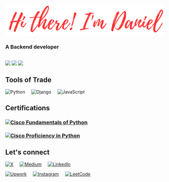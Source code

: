 <a href="https://danielmuringe.github.io">
<img src="salutations.png" style="width=600px"/>
</a>

<!-- Info Header -->
### A Backend developer

<br/>

<!--My Github Stats-->
<picture style="width=600px">
<source
  srcset="https://github-readme-stats.vercel.app/api?username=DanielMuringe&show_icons=true&card_width=600px&theme=transparent&count_private=true&custom_title=My+Github+Stats%3A"
  media="(prefers-color-scheme: dark)"
/>
<source
  srcset="https://github-readme-stats.vercel.app/api?username=DanielMuringe&show_icons=true&card_width=600px&theme=outrun&count_private=true&custom_title=My+Github+Stats%3A"
  media="(prefers-color-scheme: light), (prefers-color-scheme: no-preference)"
/>
<img src="https://github-readme-stats.vercel.app/api?username=DanielMuringe&show_icons=true&card_width=600px&theme=outrun&count_private=true&custom_title=My+Github+Stats%3A" />
</picture>

<!--Github Streak-->
<picture style="width=600px">
<source
  srcset="https://streak-stats.demolab.com/?user=DanielMuringe&theme=transparent&exclude_days=Sat,Sun&card_width=600px&starting_year=2023"
  media="(prefers-color-scheme: dark)"
/>
<source
  srcset="https://streak-stats.demolab.com/?user=DanielMuringe&theme=outrun&exclude_days=Sat,Sun&card_width=600px&starting_year=2023"
  media="(prefers-color-scheme: light), (prefers-color-scheme: no-preference)"
/>
<img src="https://streak-stats.demolab.com/?user=DanielMuringe&theme=outrun&exclude_days=Sat,Sun&card_width=600px&starting_year=2023" />
</picture>

<!--Top Langs-->
<picture style="width=600px">
<source
  srcset="https://github-readme-stats.vercel.app/api/top-langs/?username=DanielMuringe&card_width=600px&theme=transparent&count_private=true&show_icons=true&hide=html,css&custom_title=My+Top+Languages%3A&layout=compact"
  media="(prefers-color-scheme: dark)"
/>
<source
  srcset="https://github-readme-stats.vercel.app/api/top-langs/?username=DanielMuringe&card_width=600px&theme=outrun&count_private=true&show_icons=true&hide=html,css&custom_title=My+Top+Languages%3A&layout=compact"
  media="(prefers-color-scheme: light), (prefers-color-scheme: no-preference)"
/>
<img src="https://github-readme-stats.vercel.app/api/top-langs/?username=DanielMuringe&card_width=600px&theme=outrun&count_private=true&show_icons=true&hide=html,css&custom_title=My+Top+Languages%3A&layout=compact" />
</picture>


## Tools of Trade
![Python](https://img.shields.io/badge/python-3670A0?style=for-the-badge&logo=python&logoColor=ffdd54)
&nbsp;
&nbsp;
![Django](https://img.shields.io/badge/django-%23092E20.svg?style=for-the-badge&logo=django&logoColor=white)
&nbsp;
&nbsp;
![JavaScript](https://img.shields.io/badge/javascript-%23323330.svg?style=for-the-badge&logo=javascript&logoColor=%23F7DF1E)


## Certifications
### [![Cisco](https://img.shields.io/badge/cisco-%23049fd9.svg?style=for-the-badge&logo=cisco&logoColor=black) Fundamentals of Python](https://www.credly.com/badges/69ac73d1-3e88-42cd-8a19-86d5f41f7814/linked_in_profile) 

### [![Cisco](https://img.shields.io/badge/cisco-%23049fd9.svg?style=for-the-badge&logo=cisco&logoColor=black) Proficiency in Python](https://www.credly.com/badges/0ab4bc9c-997d-4b69-9118-d657e4276e7a/linked_in_profile) 


## Let's connect
[![X](https://img.shields.io/badge/X-%23000000.svg?style=for-the-badge&logo=X&logoColor=white)](https://x.com/DanielMuringe)
&nbsp;
&nbsp;
[![Medium](https://img.shields.io/badge/Medium-12100E?style=for-the-badge&logo=medium&logoColor=white)](https://medium.com/@DanielMuringe)
&nbsp;
&nbsp;
[![LinkedIn](https://img.shields.io/badge/linkedin-%230077B5.svg?style=for-the-badge&logo=linkedin&logoColor=white&url=https%3A%2F%2Fwww.linkedin.com%2Fin%2FDanielMuringe)](https://www.linkedin.com/in/danielmuringe/)
&nbsp;
&nbsp;

[![Upwork](https://img.shields.io/badge/UpWork-6FDA44?style=for-the-badge&logo=Upwork&logoColor=white&url=https%3A%2F%2Fwww.upwork.com%2Ffreelancers%2F%7E011893fb3469aa6f91)]( https://www.upwork.com/freelancers/~011893fb3469aa6f91)
&nbsp;
&nbsp;
[![Instagram](https://img.shields.io/badge/Instagram-%23E4405F.svg?style=for-the-badge&logo=Instagram&logoColor=white&url=https%3A%2F%2Fwww.instagram.com%2Fdaniel_muringe%2F)]( https://www.instagram.com/daniel_muringe/)
&nbsp;
&nbsp;
[![LeetCode](https://img.shields.io/badge/-LeetCode-FFA116?style=for-the-badge&logo=LeetCode&logoColor=black)](https://leetcode.com/DanielMuringe/)
